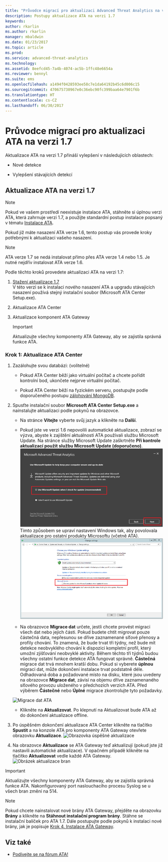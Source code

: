 ```yaml
---
title: "Průvodce migrací pro aktualizaci Advanced Threat Analytics na verzi 1.7 | Dokumentace Microsoftu"
description: Postupy aktualizace ATA na verzi 1.7
keywords: 
author: rkarlin
ms.author: rkarlin
manager: mbaldwin
ms.date: 01/23/2017
ms.topic: article
ms.prod: 
ms.service: advanced-threat-analytics
ms.technology: 
ms.assetid: 8eefcd45-7a4b-4074-ac5b-1ffc48e6654a
ms.reviewer: bennyl
ms.suite: ems
ms.openlocfilehash: a1494f0428593ee58c7e1da64192b45c6d006c15
ms.sourcegitcommit: 470675730967e0c36ebc90fc399baa64e7901f6b
ms.translationtype: HT
ms.contentlocale: cs-CZ
ms.lasthandoff: 06/30/2017
---
```

# <a name="ata-update-to-17-migration-guide"></a>Průvodce migrací pro aktualizaci ATA na verzi 1.7
Aktualizace ATA na verzi 1.7 přináší vylepšení v následujících oblastech:

-   Nové detekce

-   Vylepšení stávajících detekcí
  

## <a name="updating-ata-to-version-17"></a>Aktualizace ATA na verzi 1.7

> [!NOTE] 
> Pokud ve vašem prostředí neexistuje instalace ATA, stáhněte si úplnou verzi ATA, která zahrnuje verzi 1.7, a použijte standardní postup instalace popsaný v tématu [Instalace ATA](install-ata-step1.md).

Pokud již máte nasazení ATA verze 1.6, tento postup vás provede kroky potřebnými k aktualizaci vašeho nasazení.

> [!NOTE] 
> ATA verze 1.7 se nedá instalovat přímo přes ATA verze 1.4 nebo 1.5. Je nutné nejdřív instalovat ATA verze 1.6. 

Podle těchto kroků provedete aktualizaci ATA na verzi 1.7:

1.  [Stažení aktualizace 1.7](http://www.microsoft.com/evalcenter/evaluate-microsoft-advanced-threat-analytics)<br>
V této verzi se k instalaci nového nasazení ATA a upgradu stávajících nasazení používá stejný instalační soubor (Microsoft ATA Center Setup.exe).

2.  Aktualizace ATA Center

4.  Aktualizace komponent ATA Gateway

    > [!IMPORTANT]
    > Aktualizujte všechny komponenty ATA Gateway, aby se zajistila správná funkce ATA.

### <a name="step-1-update-the-ata-center"></a>Krok 1: Aktualizace ATA Center

1.  Zazálohujte svou databázi: (volitelné)

    -   Pokud ATA Center běží jako virtuální počítač a chcete pořídit kontrolní bod, ukončete nejprve virtuální počítač.

    -   Pokud ATA Center běží na fyzickém serveru, postupujte podle doporučeného postupu [zálohování MongoDB](https://docs.mongodb.org/manual/core/backups/).

2.  Spusťte instalační soubor **Microsoft ATA Center Setup.exe** a nainstalujte aktualizaci podle pokynů na obrazovce.

    -  Na stránce **Vítejte** vyberte svůj jazyk a klikněte na **Další**.

    -  Pokud jste ve verzi 1.6 nepovolili automatické aktualizace, zobrazí se výzva, abyste k zajištění aktuálnosti ATA používali službu Microsoft Update.  Na stránce služby Microsoft Update zaškrtněte **Při kontrole aktualizací použít službu Microsoft Update (doporučeno)**.
    ![Obrázek zajištění aktuálnosti ATA](media/ata_ms_update.png) Tímto způsobem se upraví nastavení Windows tak, aby povolovala aktualizace pro ostatní produkty Microsoftu (včetně ATA). 
     ![Obrázek automatické aktualizace Windows](media/ata_installupdatesautomatically.png)

    -  Na obrazovce **Migrace dat** určete, jestli chcete provést migraci všech dat nebo jejich části. Pokud budete chtít migrovat pouze částečná data, nepřesunou se dříve zaznamenané síťové přenosy a profily chování. To znamená, že bude trvat tři týdny, než bude mít detekce neobvyklého chování k dispozici kompletní profil, který umožní zjišťování neobvyklé aktivity. Během těchto tří týdnů budou všechny ostatní funkce detekce ATA fungovat správně. **Částečná** migrace dat trvá mnohem kratší dobu. Pokud si vyberete **úplnou** migraci dat, může dokončení instalace trvat podstatně déle. Odhadovaná doba a požadované místo na disku, které jsou uvedeny na obrazovce **Migrace dat**, závisí na objemu dříve zaznamenaného síťového provozu uloženého v předchozích verzích ATA. Před výběrem **Částečné** nebo **Úplné** migrace zkontrolujte tyto požadavky.  
    
    ![Migrace dat ATA](media/migration-data-migration17.png)

    -  Klikněte na **Aktualizovat**. Po klepnutí na Aktualizovat bude ATA až do dokončení aktualizace offline.

4.  Po úspěšném dokončení aktualizace ATA Center klikněte na tlačítko **Spustit** a na konzole ATA pro komponenty ATA Gateway otevřete obrazovku **Aktualizace**.
    ![Obrazovka úspěšné aktualizace](media/migration-center-success17.png)

5.  Na obrazovce **Aktualizace** se ATA Gateway teď aktualizují (pokud jste již nastavili automatické aktualizace). V opačném případě klikněte na tlačítko **Aktualizovat** vedle každé ATA Gateway.
  ![Obrázek aktualizace bran](media/migration-update-gw-17.png)

  
> [!IMPORTANT] 
> Aktualizujte všechny komponenty ATA Gateway, aby se zajistila správná funkce ATA.
> Nakonfigurovaný port naslouchacího procesu Syslog se u všech bran změní na 514.
 
> [!NOTE] 
> Pokud chcete nainstalovat nové brány ATA Gateway, přejděte na obrazovku **Brány** a klikněte na **Stáhnout instalační program brány**. Stáhne se instalační balíček pro ATA 1.7. Dále postupujte podle pokynů k instalaci nové brány, jak je popisuje [Krok 4. Instalace ATA Gateway](install-ata-step4.md).



## <a name="see-also"></a>Viz také

- [Podívejte se na fórum ATA!](https://social.technet.microsoft.com/Forums/security/home?forum=mata)

